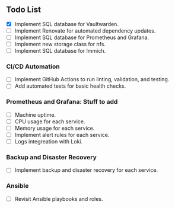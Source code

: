 ## Todo List

- [x] Implement SQL database for Vaultwarden.
- [ ] Implement Renovate for automated dependency updates.
- [ ] Implement SQL database for Prometheus and Grafana.
- [ ] Implement new storage class for nfs.
- [ ] Implement SQL database for Immich.

### CI/CD Automation
- [ ] Implement GitHub Actions to run linting, validation, and testing.
- [ ] Add automated tests for basic health checks.

### Prometheus and Grafana: Stuff to add
- [ ] Machine uptime.
- [ ] CPU usage for each service.
- [ ] Memory usage for each service.
- [ ] Implement alert rules for each service.
- [ ] Logs integreation with Loki.

### Backup and Disaster Recovery
- [ ] Implement backup and disaster recovery for each service.

### Ansible
- [ ] Revisit Ansible playbooks and roles.
